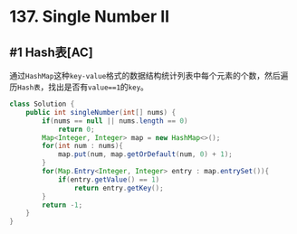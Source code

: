 # 137. Single Number II

## #1 Hash表[AC]

通过`HashMap`这种`key-value`格式的数据结构统计列表中每个元素的个数，然后遍历`Hash表`，找出是否有`value==1`的`key`。

```java
class Solution {
    public int singleNumber(int[] nums) {
        if(nums == null || nums.length == 0)
            return 0;
        Map<Integer, Integer> map = new HashMap<>();
        for(int num : nums){
            map.put(num, map.getOrDefault(num, 0) + 1);
        }
        for(Map.Entry<Integer, Integer> entry : map.entrySet()){
            if(entry.getValue() == 1)
                return entry.getKey();
        }
        return -1;
    }
}
```



